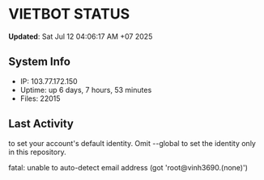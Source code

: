 # VIETBOT STATUS
**Updated**: Sat Jul 12 04:06:17 AM +07 2025

## System Info
- IP: 103.77.172.150
- Uptime: up 6 days, 7 hours, 53 minutes
- Files: 22015

## Last Activity

to set your account's default identity.
Omit --global to set the identity only in this repository.

fatal: unable to auto-detect email address (got 'root@vinh3690.(none)')
